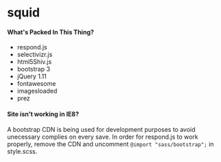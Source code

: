 # squid

#### What's Packed In This Thing?

+ respond.js
+ selectivizr.js
+ html5Shiv.js
+ bootstrap 3
+ jQuery 1.11
+ fontawesome
+ imagesloaded
+ prez

#### Site isn't working in IE8?

A bootstrap CDN is being used for development purposes to avoid unecessary complies on every save. In order for respond.js to work properly, remove the CDN and uncomment ```@import "sass/bootstrap";``` in style.scss.
